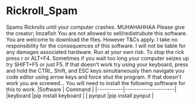 # Rickroll_Spam
Spams Rickrolls until your computer crashes. MUHAHAHHAA
Please give the creator; Imzafish
You are not allowed to sell/redistrubute this software. 
You are welcome to download the files. However T&Cs apply.
I take no responsibility for the consequences of this software.
I will not be liable for any damages associated hardware.
Run at your own risk.
To stop the rick press r or ALT+F4. Sometimes if you wait too long your computer seizes up try SHIFT+F5 or just F5. If that doesn't work try using your keyboard, press and hold the CTRL, Shift, and ESC keys simultaneously then navigate you code editor using arrow keys and force shut the program. If that doesn't work you are screwed... 
You will need to install the following softtware for this to work.
|Software   | Command             |
|-----------|---------------------|
|keyboard   |pip install keyboard |
| pynput    |pip install pynput   |
